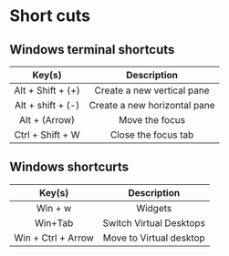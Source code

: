 # Short cuts
## Windows terminal shortcuts

Key(s) | Description
:-:|:-:
Alt + Shift + (+)|Create a new vertical pane
Alt + shift + (-)|Create a new horizontal pane
Alt + (Arrow)|Move the focus
Ctrl + Shift + W| Close the focus tab



## Windows shortcurts

Key(s) | Description
:-: | :-:
Win + w | Widgets
Win+Tab | Switch Virtual Desktops
Win + Ctrl + Arrow | Move to Virtual desktop
